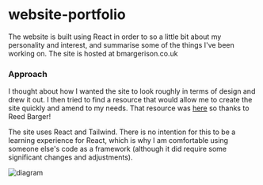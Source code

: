 # website-portfolio

The website is built using React in order to so a little bit about my personality and interest, and summarise some of the things I've been working on. The site is hosted at bmargerison.co.uk

### Approach

I thought about how I wanted the site to look roughly in terms of design and drew it out. I then tried to find a resource that would allow me to create the site quickly and amend to my needs. That resource was [here](https://www.freecodecamp.org/news/build-portfolio-website-react/) so thanks to Reed Barger! 

The site uses React and Tailwind. There is no intention for this to be a learning experience for React, which is why I am comfortable using someone else's code as a framework (although it did require some significant changes and adjustments).

![diagram](/src/images/diagram.png?raw=true)
